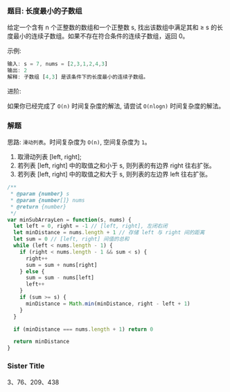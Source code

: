 ### 题目: 长度最小的子数组

给定一个含有 n 个正整数的数组和一个正整数 s, 找出该数组中满足其和 ≥ s 的长度最小的连续子数组。如果不存在符合条件的连续子数组，返回 0。

示例: 

```js
输入: s = 7, nums = [2,3,1,2,4,3]
输出: 2
解释: 子数组 [4,3] 是该条件下的长度最小的连续子数组。
```

进阶:

如果你已经完成了 `O(n)` 时间复杂度的解法, 请尝试 `O(nlogn)` 时间复杂度的解法。

### 解题

思路: `滑动列表`。时间复杂度为 `O(n)`, 空间复杂度为 `1`。

1. 取滑动列表 [left, right];
2. 若列表 [left, right] 中的取值之和小于 s, 则列表的有边界 right 往右扩张。
3. 若列表 [left, right] 中的取值之和大于 s, 则列表的左边界 left 往右扩张。

```js
/**
 * @param {number} s
 * @param {number[]} nums
 * @return {number}
 */
var minSubArrayLen = function(s, nums) {
  let left = 0, right = -1 // [left, right], 左闭右闭
  let minDistance = nums.length + 1 // 存储 left 与 right 间的距离
  let sum = 0 // [left, right] 间值的总和
  while (left < nums.length - 1) {
    if (right < nums.length - 1 && sum < s) {
      right++
      sum = sum + nums[right]
    } else {
      sum = sum - nums[left]
      left++
    }
    if (sum >= s) {
      minDistance = Math.min(minDistance, right - left + 1)
    }
  }

  if (minDistance === nums.length + 1) return 0

  return minDistance
}
```

### Sister Title

3、76、209、438
